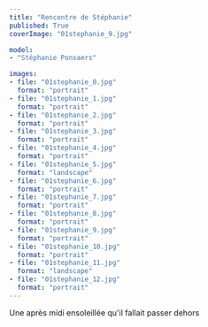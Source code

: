 ```yaml
---
title: "Rencontre de Stéphanie"
published: True
coverImage: "01stephanie_9.jpg"

model: 
- "Stéphanie Ponsaers"

images:
- file: "01stephanie_0.jpg"
  format: "portrait"
- file: "01stephanie_1.jpg"
  format: "portrait"
- file: "01stephanie_2.jpg"
  format: "portrait"
- file: "01stephanie_3.jpg"
  format: "portrait"
- file: "01stephanie_4.jpg"
  format: "portrait"
- file: "01stephanie_5.jpg"
  format: "landscape"
- file: "01stephanie_6.jpg"
  format: "portrait"
- file: "01stephanie_7.jpg"
  format: "portrait"
- file: "01stephanie_8.jpg"
  format: "portrait"
- file: "01stephanie_9.jpg"
  format: "portrait"
- file: "01stephanie_10.jpg"
  format: "portrait"
- file: "01stephanie_11.jpg"
  format: "landscape"
- file: "01stephanie_12.jpg"
  format: "portrait"
---
```


Une après midi ensoleillée qu'il fallait passer dehors